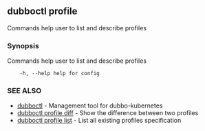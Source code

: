 ## dubboctl profile

Commands help user to list and describe profiles

### Synopsis

Commands help user to list and describe profiles

```
    -h, --help help for config
```

### SEE ALSO

* [dubboctl](../reference/dubboctl.md) - Management tool for dubbo-kubernetes
* [dubboctl profile diff](dubboctl_profile_diff.md) - Show the difference between two profiles
* [dubboctl profile list](dubboctl_profile_list.md) - List all existing profiles specification
